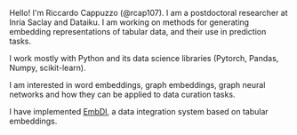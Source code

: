 Hello! I'm Riccardo Cappuzzo (@rcap107). I am a postdoctoral researcher at Inria Saclay and Dataiku. I am working on methods for generating embedding representations of tabular data, and their use in prediction tasks. 

I work mostly with Python and its data science libraries (Pytorch, Pandas, Numpy, scikit-learn). 

I am interested in word embeddings, graph embeddings, graph neural networks and how they can be applied to data curation tasks. 

I have implemented [EmbDI](https://gitlab.eurecom.fr/cappuzzo/embdi), a data integration system based on tabular embeddings. 

<!---
rcap107/rcap107 is a ✨ special ✨ repository because its `README.md` (this file) appears on your GitHub profile.
You can click the Preview link to take a look at your changes.
--->
